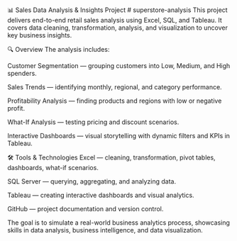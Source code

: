 📊 Sales Data Analysis & Insights Project # superstore-analysis
This project delivers end-to-end retail sales analysis using Excel, SQL, and Tableau. It covers data cleaning, transformation, analysis, and visualization to uncover key business insights.

🔍 Overview
The analysis includes:

Customer Segmentation — grouping customers into Low, Medium, and High spenders.

Sales Trends — identifying monthly, regional, and category performance.

Profitability Analysis — finding products and regions with low or negative profit.

What-If Analysis — testing pricing and discount scenarios.

Interactive Dashboards — visual storytelling with dynamic filters and KPIs in Tableau.

🛠 Tools & Technologies
Excel — cleaning, transformation, pivot tables, dashboards, what-if scenarios.

SQL Server — querying, aggregating, and analyzing data.

Tableau — creating interactive dashboards and visual analytics.

GitHub — project documentation and version control.

The goal is to simulate a real-world business analytics process, showcasing skills in data analysis, business intelligence, and data visualization.